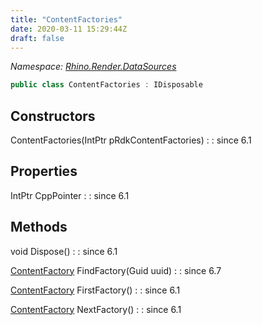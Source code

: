 ```yaml
---
title: "ContentFactories"
date: 2020-03-11 15:29:44Z
draft: false
---
```


*Namespace: [Rhino.Render.DataSources](../)*

```cs
public class ContentFactories : IDisposable
```
## Constructors

ContentFactories(IntPtr pRdkContentFactories)
: 
: since 6.1
## Properties

IntPtr CppPointer
: 
: since 6.1
## Methods

void Dispose()
: 
: since 6.1

[ContentFactory](/rhinocommon/rhino/render/datasources/contentfactory/) FindFactory(Guid uuid)
: 
: since 6.7

[ContentFactory](/rhinocommon/rhino/render/datasources/contentfactory/) FirstFactory()
: 
: since 6.1

[ContentFactory](/rhinocommon/rhino/render/datasources/contentfactory/) NextFactory()
: 
: since 6.1
